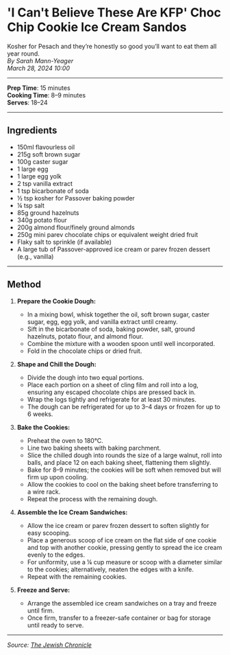 # 'I Can't Believe These Are KFP' Choc Chip Cookie Ice Cream Sandos

Kosher for Pesach and they’re honestly so good you’ll want to eat them all year round.  
*By Sarah Mann-Yeager*  
*March 28, 2024 10:00*

---

**Prep Time**: 15 minutes  
**Cooking Time**: 8–9 minutes  
**Serves**: 18–24

---

## Ingredients

- 150ml flavourless oil
- 215g soft brown sugar
- 100g caster sugar
- 1 large egg
- 1 large egg yolk
- 2 tsp vanilla extract
- 1 tsp bicarbonate of soda
- ½ tsp kosher for Passover baking powder
- ¼ tsp salt
- 85g ground hazelnuts
- 340g potato flour
- 200g almond flour/finely ground almonds
- 250g mini parev chocolate chips or equivalent weight dried fruit
- Flaky salt to sprinkle (if available)
- A large tub of Passover-approved ice cream or parev frozen dessert (e.g., vanilla)

---

## Method

1. **Prepare the Cookie Dough:**
   - In a mixing bowl, whisk together the oil, soft brown sugar, caster sugar, egg, egg yolk, and vanilla extract until creamy.
   - Sift in the bicarbonate of soda, baking powder, salt, ground hazelnuts, potato flour, and almond flour.
   - Combine the mixture with a wooden spoon until well incorporated.
   - Fold in the chocolate chips or dried fruit.

2. **Shape and Chill the Dough:**
   - Divide the dough into two equal portions.
   - Place each portion on a sheet of cling film and roll into a log, ensuring any escaped chocolate chips are pressed back in.
   - Wrap the logs tightly and refrigerate for at least 30 minutes.
   - The dough can be refrigerated for up to 3–4 days or frozen for up to 6 weeks.

3. **Bake the Cookies:**
   - Preheat the oven to 180°C.
   - Line two baking sheets with baking parchment.
   - Slice the chilled dough into rounds the size of a large walnut, roll into balls, and place 12 on each baking sheet, flattening them slightly.
   - Bake for 8–9 minutes; the cookies will be soft when removed but will firm up upon cooling.
   - Allow the cookies to cool on the baking sheet before transferring to a wire rack.
   - Repeat the process with the remaining dough.

4. **Assemble the Ice Cream Sandwiches:**
   - Allow the ice cream or parev frozen dessert to soften slightly for easy scooping.
   - Place a generous scoop of ice cream on the flat side of one cookie and top with another cookie, pressing gently to spread the ice cream evenly to the edges.
   - For uniformity, use a ¼ cup measure or scoop with a diameter similar to the cookies; alternatively, neaten the edges with a knife.
   - Repeat with the remaining cookies.

5. **Freeze and Serve:**
   - Arrange the assembled ice cream sandwiches on a tray and freeze until firm.
   - Once firm, transfer to a freezer-safe container or bag for storage until ready to serve.

---

*Source: [The Jewish Chronicle](https://www.thejc.com/lets-eat/recipe/i-cant-believe-these-are-kfp-choc-chip-cookie-ice-cream-sandos-kdh1tpuk)*